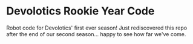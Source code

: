 # Devolotics Rookie Year Code
Robot code for Devolotics' first ever season! Just rediscovered this repo after the end of our second season... happy to see how far we've come.
